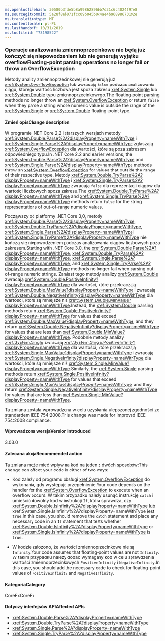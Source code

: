 ```yaml
---
ms.openlocfilehash: 30580b3fde5b8a99862896bb7d31c6c4024f97e8
ms.sourcegitcommit: 5a28f8eb071fcc09b045b0c4ae4b96898673192e
ms.translationtype: MT
ms.contentlocale: pl-PL
ms.lasthandoff: 10/31/2019
ms.locfileid: "73198522"
---
```

### <a name="floating-point-parsing-operations-no-longer-fail-or-throw-an-overflowexception"></a><span data-ttu-id="c526b-101">Operacje analizowania zmiennoprzecinkowe nie będą już kończyć się niepowodzeniem lub nie generują wyjątku overflow</span><span class="sxs-lookup"><span data-stu-id="c526b-101">Floating-point parsing operations no longer fail or throw an OverflowException</span></span>

<span data-ttu-id="c526b-102">Metody analizy zmiennoprzecinkowej nie generują już <xref:System.OverflowException> lub zwracają `false` podczas analizowania ciągu, którego wartość liczbowa jest spoza zakresu <xref:System.Single> lub <xref:System.Double> typu zmiennoprzecinkowego.</span><span class="sxs-lookup"><span data-stu-id="c526b-102">The floating-point parsing methods no longer throw an <xref:System.OverflowException> or return `false` when they parse a string whose numeric value is outside the range of the <xref:System.Single> or <xref:System.Double> floating-point type.</span></span>

#### <a name="change-description"></a><span data-ttu-id="c526b-103">Zmień opis</span><span class="sxs-lookup"><span data-stu-id="c526b-103">Change description</span></span>

<span data-ttu-id="c526b-104">W programie .NET Core 2,2 i starszych wersjach metody <xref:System.Double.Parse%2A?displayProperty=nameWithType> i <xref:System.Single.Parse%2A?displayProperty=nameWithType> zgłaszają <xref:System.OverflowException> dla wartości, które są poza zakresem odpowiedniego typu.</span><span class="sxs-lookup"><span data-stu-id="c526b-104">In .NET Core 2.2 and earlier versions, the <xref:System.Double.Parse%2A?displayProperty=nameWithType> and <xref:System.Single.Parse%2A?displayProperty=nameWithType> methods throw an <xref:System.OverflowException> for values that outside the range of their respective type.</span></span> <span data-ttu-id="c526b-105">Metody <xref:System.Double.TryParse%2A?displayProperty=nameWithType> i <xref:System.Single.TryParse%2A?displayProperty=nameWithType> zwracają `false` dla reprezentacji ciągów dla wartości liczbowych spoza zakresu.</span><span class="sxs-lookup"><span data-stu-id="c526b-105">The <xref:System.Double.TryParse%2A?displayProperty=nameWithType> and <xref:System.Single.TryParse%2A?displayProperty=nameWithType> methods return `false` for the string representations of out-of-range numeric values.</span></span>

<span data-ttu-id="c526b-106">Począwszy od platformy .NET Core 3,0, metody <xref:System.Double.Parse%2A?displayProperty=nameWithType>, <xref:System.Double.TryParse%2A?displayProperty=nameWithType>, <xref:System.Single.Parse%2A?displayProperty=nameWithType>i <xref:System.Single.TryParse%2A?displayProperty=nameWithType> nie kończą się niepowodzeniem podczas analizowania ciągów liczbowych poza zakresem.</span><span class="sxs-lookup"><span data-stu-id="c526b-106">Starting with .NET Core 3.0, the <xref:System.Double.Parse%2A?displayProperty=nameWithType>, <xref:System.Double.TryParse%2A?displayProperty=nameWithType>, <xref:System.Single.Parse%2A?displayProperty=nameWithType>, and <xref:System.Single.TryParse%2A?displayProperty=nameWithType> methods no longer fail when parsing out-of-range numeric strings.</span></span> <span data-ttu-id="c526b-107">Zamiast tego metody analizy <xref:System.Double> zwracają <xref:System.Double.PositiveInfinity?displayProperty=nameWithType> dla wartości, które przekraczają <xref:System.Double.MaxValue?displayProperty=nameWithType> i zwracają <xref:System.Double.NegativeInfinity?displayProperty=nameWithType> dla wartości, które są mniejsze niż <xref:System.Double.MinValue?displayProperty=nameWithType>.</span><span class="sxs-lookup"><span data-stu-id="c526b-107">Instead, the <xref:System.Double> parsing methods return <xref:System.Double.PositiveInfinity?displayProperty=nameWithType> for values that exceed <xref:System.Double.MaxValue?displayProperty=nameWithType>, and they return <xref:System.Double.NegativeInfinity?displayProperty=nameWithType> for values that are less than <xref:System.Double.MinValue?displayProperty=nameWithType>.</span></span> <span data-ttu-id="c526b-108">Podobnie metody analizy <xref:System.Single> zwracają <xref:System.Single.PositiveInfinity?displayProperty=nameWithType> dla wartości, które przekraczają <xref:System.Single.MaxValue?displayProperty=nameWithType> i zwracają <xref:System.Single.NegativeInfinity?displayProperty=nameWithType> dla wartości, które są mniejsze niż <xref:System.Single.MinValue?displayProperty=nameWithType>.</span><span class="sxs-lookup"><span data-stu-id="c526b-108">Similarly, the <xref:System.Single> parsing methods return <xref:System.Single.PositiveInfinity?displayProperty=nameWithType> for values that exceed <xref:System.Single.MaxValue?displayProperty=nameWithType>, and they return <xref:System.Single.NegativeInfinity?displayProperty=nameWithType> for values that are less than <xref:System.Single.MinValue?displayProperty=nameWithType>.</span></span>

<span data-ttu-id="c526b-109">Ta zmiana została wprowadzona w celu uzyskania ulepszonej zgodności ze standardem IEEE 754:2008.</span><span class="sxs-lookup"><span data-stu-id="c526b-109">This change was made for improved IEEE 754:2008 compliance.</span></span>

#### <a name="version-introduced"></a><span data-ttu-id="c526b-110">Wprowadzona wersja</span><span class="sxs-lookup"><span data-stu-id="c526b-110">Version introduced</span></span>

<span data-ttu-id="c526b-111">3.0</span><span class="sxs-lookup"><span data-stu-id="c526b-111">3.0</span></span>

#### <a name="recommended-action"></a><span data-ttu-id="c526b-112">Zalecana akcja</span><span class="sxs-lookup"><span data-stu-id="c526b-112">Recommended action</span></span>

<span data-ttu-id="c526b-113">Ta zmiana może mieć wpływ na kod na jeden z dwóch sposobów:</span><span class="sxs-lookup"><span data-stu-id="c526b-113">This change can affect your code in either of two ways:</span></span>

- <span data-ttu-id="c526b-114">Kod zależy od programu obsługi <xref:System.OverflowException> do wykonania, gdy występuje przepełnienie.</span><span class="sxs-lookup"><span data-stu-id="c526b-114">Your code depends on the handler for the <xref:System.OverflowException> to execute when an overflow occurs.</span></span> <span data-ttu-id="c526b-115">W takim przypadku należy usunąć instrukcję `catch` i umieścić dowolny kod w instrukcji `If`, która sprawdza, czy <xref:System.Double.IsInfinity%2A?displayProperty=nameWithType> lub <xref:System.Single.IsInfinity%2A?displayProperty=nameWithType> jest `true`.</span><span class="sxs-lookup"><span data-stu-id="c526b-115">In this case, you should remove the `catch` statement and place any necessary code in an `If` statement that tests whether <xref:System.Double.IsInfinity%2A?displayProperty=nameWithType> or <xref:System.Single.IsInfinity%2A?displayProperty=nameWithType> is `true`.</span></span>

- <span data-ttu-id="c526b-116">W kodzie założono, że wartości zmiennoprzecinkowe nie są `Infinity`.</span><span class="sxs-lookup"><span data-stu-id="c526b-116">Your code assumes that floating-point values are not `Infinity`.</span></span> <span data-ttu-id="c526b-117">W takim przypadku należy dodać wymagany kod w celu sprawdzenia wartości zmiennoprzecinkowych `PositiveInfinity` i `NegativeInfinity`.</span><span class="sxs-lookup"><span data-stu-id="c526b-117">In this case, you should add the necessary code to check for floating-point values of `PositiveInfinity` and `NegativeInfinity`.</span></span>

#### <a name="category"></a><span data-ttu-id="c526b-118">Kategoria</span><span class="sxs-lookup"><span data-stu-id="c526b-118">Category</span></span>

<span data-ttu-id="c526b-119">CoreFx</span><span class="sxs-lookup"><span data-stu-id="c526b-119">CoreFx</span></span>

#### <a name="affected-apis"></a><span data-ttu-id="c526b-120">Dotyczy interfejsów API</span><span class="sxs-lookup"><span data-stu-id="c526b-120">Affected APIs</span></span>

- <xref:System.Double.Parse%2A?displayProperty=nameWithType>
- <xref:System.Double.TryParse%2A?displayProperty=nameWithType>
- <xref:System.Single.Parse%2A?displayProperty=nameWithType>
- <xref:System.Single.TryParse%2A?displayProperty=nameWithType>

<!--

### Affected APIs

- `Overload:System.Double.Parse`
- `Overload:System.Double.TryParse`
- `Overload:System.Single.Parse`
- `Overload:System.Single.TryParse`

-->
